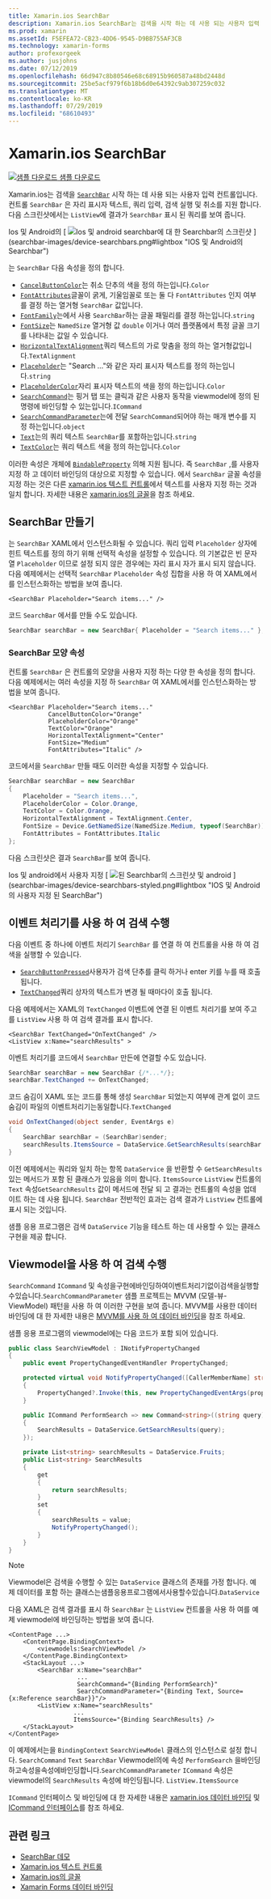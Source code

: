 ```yaml
---
title: Xamarin.ios SearchBar
description: Xamarin.ios SearchBar는 검색을 시작 하는 데 사용 되는 사용자 입력 컨트롤입니다. SearchBar 컨트롤은 자리 표시자 텍스트, 쿼리 입력, 실행 및 취소를 지원 합니다. 이 문서에서는 XAML 및 코드에서 SearchBar를 사용 하는 방법을 설명 합니다.
ms.prod: xamarin
ms.assetId: F5EFEA72-CB23-4DD6-9545-D9BB755AF3CB
ms.technology: xamarin-forms
author: profexorgeek
ms.author: jusjohns
ms.date: 07/12/2019
ms.openlocfilehash: 66d947c8b80546e68c68915b960587a48bd2448d
ms.sourcegitcommit: 25be5acf979f6b18b6d0e64392c9ab307259c032
ms.translationtype: MT
ms.contentlocale: ko-KR
ms.lasthandoff: 07/29/2019
ms.locfileid: "68610493"
---
```

# <a name="xamarinforms-searchbar"></a>Xamarin.ios SearchBar

[![샘플 다운로드](~/media/shared/download.png) 샘플 다운로드](https://github.com/xamarin/xamarin-forms-samples/tree/master/UserInterface/SearchBar)

Xamarin.ios는 검색을 [`SearchBar`](xref:Xamarin.Forms.SearchBar) 시작 하는 데 사용 되는 사용자 입력 컨트롤입니다. 컨트롤 `SearchBar` 은 자리 표시자 텍스트, 쿼리 입력, 검색 실행 및 취소를 지원 합니다. 다음 스크린샷에서는 `ListView`에 결과가 `SearchBar` 표시 된 쿼리를 보여 줍니다.

Ios 및 Android의 [ ![Ios 및 android searchbar에 대 한 Searchbar의 스크린샷](searchbar-images/device-searchbars-cropped.png "") ] (searchbar-images/device-searchbars.png#lightbox "IOS 및 Android의 Searchbar")

는 `SearchBar` 다음 속성을 정의 합니다.

* [`CancelButtonColor`](xref:Xamarin.Forms.SearchBar.CancelButtonColor)는 취소 단추의 색을 정의 하는입니다.`Color`
* [`FontAttributes`](xref:Xamarin.Forms.SearchBar.FontAttributes)글꼴이 굵게, 기울임꼴로 또는 둘 다 `FontAttributes` 인지 여부를 결정 하는 열거형 `SearchBar` 값입니다.
* [`FontFamily`](xref:Xamarin.Forms.SearchBar.FontFamily)는에서 사용 `SearchBar`하는 글꼴 패밀리를 결정 하는입니다.`string`
* [`FontSize`](xref:Xamarin.Forms.SearchBar.FontSize)는 `NamedSize` 열거형 값 `double` 이거나 여러 플랫폼에서 특정 글꼴 크기를 나타내는 값일 수 있습니다.
* [`HorizontalTextAlignment`](xref:Xamarin.Forms.SearchBar.HorizontalTextAlignment)쿼리 텍스트의 가로 맞춤을 정의 하는 열거형값입니다.`TextAlignment`
* [`Placeholder`](xref:Xamarin.Forms.SearchBar.Placeholder)는 "Search ..."와 같은 자리 표시자 텍스트를 정의 하는입니다.`string`
* [`PlaceholderColor`](xref:Xamarin.Forms.SearchBar.PlaceholderColor)자리 표시자 텍스트의 색을 정의 하는입니다.`Color`
* [`SearchCommand`](xref:Xamarin.Forms.SearchBar.SearchCommand)는 핑거 탭 또는 클릭과 같은 사용자 동작을 viewmodel에 정의 된 명령에 바인딩할 수 있는입니다.`ICommand`
* [`SearchCommandParameter`](xref:Xamarin.Forms.SearchBar.SearchCommandParameter)는에 전달 `SearchCommand`되어야 하는 매개 변수를 지정 하는입니다.`object`
* [`Text`](xref:Xamarin.Forms.SearchBar.Text)는의 쿼리 텍스트 `SearchBar`를 포함하는입니다.`string`
* [`TextColor`](xref:Xamarin.Forms.SearchBar.TextColor)는 쿼리 텍스트 색을 정의 하는입니다.`Color`

이러한 속성은 개체에 [`BindableProperty`](xref:Xamarin.Forms.BindableProperty) 의해 지원 됩니다. 즉 `SearchBar` ,를 사용자 지정 하 고 데이터 바인딩의 대상으로 지정할 수 있습니다. 에서 `SearchBar` 글꼴 속성을 지정 하는 것은 다른 [xamarin.ios 텍스트 컨트롤](~/xamarin-forms/user-interface/text/index.md)에서 텍스트를 사용자 지정 하는 것과 일치 합니다. 자세한 내용은 [xamarin.ios의 글꼴](~/xamarin-forms/user-interface/text/fonts.md)을 참조 하세요.

## <a name="create-a-searchbar"></a>SearchBar 만들기

는 `SearchBar` XAML에서 인스턴스화될 수 있습니다. 쿼리 입력 `Placeholder` 상자에 힌트 텍스트를 정의 하기 위해 선택적 속성을 설정할 수 있습니다. 의 기본값은 빈 문자열 `Placeholder` 이므로 설정 되지 않은 경우에는 자리 표시 자가 표시 되지 않습니다. 다음 예제에서는 선택적 `SearchBar` `Placeholder` 속성 집합을 사용 하 여 XAML에서를 인스턴스화하는 방법을 보여 줍니다.

```xaml
<SearchBar Placeholder="Search items..." />
```

코드 `SearchBar` 에서를 만들 수도 있습니다.

```csharp
SearchBar searchBar = new SearchBar{ Placeholder = "Search items..." };
```

### <a name="searchbar-appearance-properties"></a>SearchBar 모양 속성

컨트롤 `SearchBar` 은 컨트롤의 모양을 사용자 지정 하는 다양 한 속성을 정의 합니다. 다음 예제에서는 여러 속성을 지정 하 `SearchBar` 여 XAML에서를 인스턴스화하는 방법을 보여 줍니다.

```xaml
<SearchBar Placeholder="Search items..."
           CancelButtonColor="Orange"
           PlaceholderColor="Orange"
           TextColor="Orange"
           HorizontalTextAlignment="Center"
           FontSize="Medium"
           FontAttributes="Italic" />
```

코드에서을 `SearchBar` 만들 때도 이러한 속성을 지정할 수 있습니다.

```csharp
SearchBar searchBar = new SearchBar
{
    Placeholder = "Search items...",
    PlaceholderColor = Color.Orange,
    TextColor = Color.Orange,
    HorizontalTextAlignment = TextAlignment.Center,
    FontSize = Device.GetNamedSize(NamedSize.Medium, typeof(SearchBar)),
    FontAttributes = FontAttributes.Italic
};
```

다음 스크린샷은 결과 `SearchBar`를 보여 줍니다.

Ios 및 android에서 사용자 지정 [ ![된 Searchbar의 스크린샷 및 android](searchbar-images/device-searchbars-styled-cropped.png "사용자 지정 searchbar") ] (searchbar-images/device-searchbars-styled.png#lightbox "IOS 및 Android의 사용자 지정 된 SearchBar")

## <a name="perform-a-search-with-event-handlers"></a>이벤트 처리기를 사용 하 여 검색 수행

다음 이벤트 중 하나에 이벤트 처리기 `SearchBar` 를 연결 하 여 컨트롤을 사용 하 여 검색을 실행할 수 있습니다.

* [`SearchButtonPressed`](xref:Xamarin.Forms.SearchBar.SearchButtonPressed)사용자가 검색 단추를 클릭 하거나 enter 키를 누를 때 호출 됩니다.
* [`TextChanged`](xref:Xamarin.Forms.SearchBar.TextChanged)쿼리 상자의 텍스트가 변경 될 때마다이 호출 됩니다.

다음 예제에서는 XAML의 `TextChanged` 이벤트에 연결 된 이벤트 처리기를 보여 주고를 `ListView` 사용 하 여 검색 결과를 표시 합니다.

```xaml
<SearchBar TextChanged="OnTextChanged" />
<ListView x:Name="searchResults" >
```

이벤트 처리기를 코드에서 `SearchBar` 만든에 연결할 수도 있습니다.

```csharp
SearchBar searchBar = new SearchBar {/*...*/};
searchBar.TextChanged += OnTextChanged;
```

코드 숨김이 XAML 또는 코드를 통해 생성 `SearchBar` 되었는지 여부에 관계 없이 코드 숨김이 파일의 이벤트처리기는동일합니다.`TextChanged`

```csharp
void OnTextChanged(object sender, EventArgs e)
{
    SearchBar searchBar = (SearchBar)sender;
    searchResults.ItemsSource = DataService.GetSearchResults(searchBar.Text);
}
```

이전 예제에서는 쿼리와 일치 하는 항목 `DataService` 을 반환할 수 `GetSearchResults` 있는 메서드가 포함 된 클래스가 있음을 의미 합니다. `ItemsSource` `ListView` 컨트롤의 `Text` 속성`GetSearchResults` 값이 메서드에 전달 되 고 결과는 컨트롤의 속성을 업데이트 하는 데 사용 됩니다. `SearchBar` 전반적인 효과는 검색 결과가 `ListView` 컨트롤에 표시 되는 것입니다.

샘플 응용 프로그램은 검색 `DataService` 기능을 테스트 하는 데 사용할 수 있는 클래스 구현을 제공 합니다.

## <a name="perform-a-search-using-a-viewmodel"></a>Viewmodel을 사용 하 여 검색 수행

`SearchCommand` `ICommand` 및 속성을구현에바인딩하여이벤트처리기없이검색을실행할수있습니다.`SearchCommandParameter` 샘플 프로젝트는 MVVM (모델-뷰-ViewModel) 패턴을 사용 하 여 이러한 구현을 보여 줍니다. MVVM를 사용한 데이터 바인딩에 대 한 자세한 내용은 [MVVM를 사용 하 여 데이터 바인딩](~/xamarin-forms/xaml/xaml-basics/data-bindings-to-mvvm.md)을 참조 하세요.

샘플 응용 프로그램의 viewmodel에는 다음 코드가 포함 되어 있습니다.

```csharp
public class SearchViewModel : INotifyPropertyChanged
{
    public event PropertyChangedEventHandler PropertyChanged;

    protected virtual void NotifyPropertyChanged([CallerMemberName] string propertyName = "")
    {
        PropertyChanged?.Invoke(this, new PropertyChangedEventArgs(propertyName));
    }

    public ICommand PerformSearch => new Command<string>((string query) =>
    {
        SearchResults = DataService.GetSearchResults(query);
    });

    private List<string> searchResults = DataService.Fruits;
    public List<string> SearchResults
    {
        get
        {
            return searchResults;
        }
        set
        {
            searchResults = value;
            NotifyPropertyChanged();
        }
    }
}
```

> [!NOTE]
> Viewmodel은 검색을 수행할 수 있는 `DataService` 클래스의 존재를 가정 합니다. 예제 데이터를 포함 하는 클래스는샘플응용프로그램에서사용할수있습니다.`DataService`

다음 XAML은 검색 결과를 표시 하 `SearchBar` 는 `ListView` 컨트롤을 사용 하 여를 예제 viewmodel에 바인딩하는 방법을 보여 줍니다.

```xaml
<ContentPage ...>
    <ContentPage.BindingContext>
        <viewmodels:SearchViewModel />
    </ContentPage.BindingContext>
    <StackLayout ...>
        <SearchBar x:Name="searchBar"
                   ...
                   SearchCommand="{Binding PerformSearch}"
                   SearchCommandParameter="{Binding Text, Source={x:Reference searchBar}}"/>
        <ListView x:Name="searchResults"
                  ...
                  ItemsSource="{Binding SearchResults} />
    </StackLayout>
</ContentPage>
```

이 예제에서는을 `BindingContext` `SearchViewModel` 클래스의 인스턴스로 설정 합니다. `SearchCommand` `Text` `SearchBar` Viewmodel의에 속성 `PerformSearch` 을바인딩하고속성을속성에바인딩합니다.`SearchCommandParameter` `ICommand` 속성은 viewmodel의 `SearchResults` 속성에 바인딩됩니다. `ListView.ItemsSource`

`ICommand` 인터페이스 및 바인딩에 대 한 자세한 내용은 [xamarin.ios 데이터 바인딩](~/xamarin-forms/app-fundamentals/data-binding/index.md) 및 [ICommand 인터페이스](~/xamarin-forms/app-fundamentals/data-binding/commanding.md)를 참조 하세요.

## <a name="related-links"></a>관련 링크

* [SearchBar 데모](https://github.com/xamarin/xamarin-forms-samples/tree/master/UserInterface/SearchBar)
* [Xamarin.ios 텍스트 컨트롤](~/xamarin-forms/user-interface/text/index.md)
* [Xamarin.ios의 글꼴](~/xamarin-forms/user-interface/text/fonts.md)
* [Xamarin Forms 데이터 바인딩](~/xamarin-forms/app-fundamentals/data-binding/index.md)
